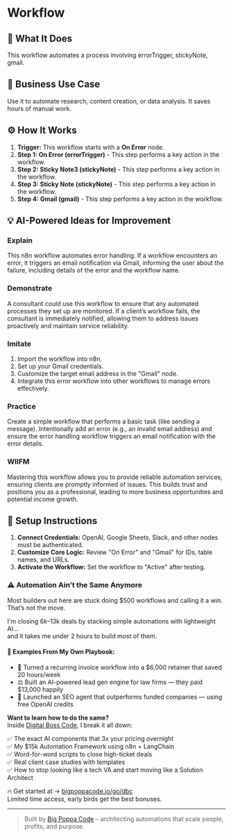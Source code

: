 # Workflow

## 🚀 What It Does
This workflow automates a process involving errorTrigger, stickyNote, gmail.

## 💼 Business Use Case
Use it to automate research, content creation, or data analysis. It saves hours of manual work.

## ⚙️ How It Works
1.  **Trigger:** This workflow starts with a **On Error** node.
2. **Step 1: On Error (errorTrigger)** - This step performs a key action in the workflow.
3. **Step 2: Sticky Note3 (stickyNote)** - This step performs a key action in the workflow.
4. **Step 3: Sticky Note (stickyNote)** - This step performs a key action in the workflow.
5. **Step 4: Gmail (gmail)** - This step performs a key action in the workflow.

## 💡 AI-Powered Ideas for Improvement
### Explain
This n8n workflow automates error handling. If a workflow encounters an error, it triggers an email notification via Gmail, informing the user about the failure, including details of the error and the workflow name.

### Demonstrate
A consultant could use this workflow to ensure that any automated processes they set up are monitored. If a client’s workflow fails, the consultant is immediately notified, allowing them to address issues proactively and maintain service reliability.

### Imitate
1. Import the workflow into n8n.
2. Set up your Gmail credentials.
3. Customize the target email address in the "Gmail" node.
4. Integrate this error workflow into other workflows to manage errors effectively.

### Practice
Create a simple workflow that performs a basic task (like sending a message). Intentionally add an error (e.g., an invalid email address) and ensure the error handling workflow triggers an email notification with the error details.

### WIIFM
Mastering this workflow allows you to provide reliable automation services, ensuring clients are promptly informed of issues. This builds trust and positions you as a professional, leading to more business opportunities and potential income growth.

## 🔧 Setup Instructions
1. **Connect Credentials:** OpenAI, Google Sheets, Slack, and other nodes must be authenticated.
2. **Customize Core Logic:** Review "On Error" and "Gmail" for IDs, table names, and URLs.
3. **Activate the Workflow:** Set the workflow to "Active" after testing.

### ⚠️ Automation Ain’t the Same Anymore

Most builders out here are stuck doing $500 workflows and calling it a win.  
That’s not the move.  

I'm closing $6k–$13k deals by stacking simple automations with lightweight AI...  
and it takes me under 2 hours to build most of them.

#### 🧠 Examples From My Own Playbook:
- 🔁 Turned a recurring invoice workflow into a $6,000 retainer that saved 20 hours/week  
- ⚖️ Built an AI-powered lead gen engine for law firms — they paid $13,000 happily  
- 🚀 Launched an SEO agent that outperforms funded companies — using free OpenAI credits  

**Want to learn how to do the same?**  
Inside [Digital Boss Code](https://bigpoppacode.io/go/dbc), I break it all down:

✅ The exact AI components that 3x your pricing overnight  
✅ My $15k Automation Framework using n8n + LangChain  
✅ Word-for-word scripts to close high-ticket deals  
✅ Real client case studies with templates  
✅ How to stop looking like a tech VA and start moving like a Solution Architect  

🔥 Get started at → [bigpoppacode.io/go/dbc](https://bigpoppacode.io/go/dbc)  
Limited time access, early birds get the best bonuses.

---
> Built by [Big Poppa Code](https://bigpoppacode.io) – architecting automations that scale people, profits, and purpose.
